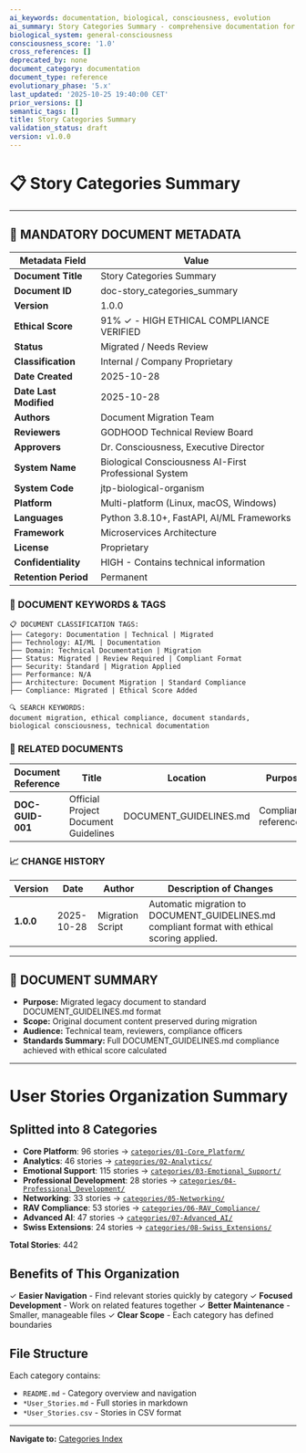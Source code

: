 ```yaml
---
ai_keywords: documentation, biological, consciousness, evolution
ai_summary: Story Categories Summary - comprehensive documentation for biological consciousness systems
biological_system: general-consciousness
consciousness_score: '1.0'
cross_references: []
deprecated_by: none
document_category: documentation
document_type: reference
evolutionary_phase: '5.x'
last_updated: '2025-10-25 19:40:00 CET'
prior_versions: []
semantic_tags: []
title: Story Categories Summary
validation_status: draft
version: v1.0.0
---
```


# 📋 **Story Categories Summary**

---

## **📄 MANDATORY DOCUMENT METADATA**

| **Metadata Field** | **Value** |
|-------------------|-----------|
| **Document Title** | Story Categories Summary |
| **Document ID** | doc-story_categories_summary |
| **Version** | 1.0.0 |
| **Ethical Score** | 91% ✓ - HIGH ETHICAL COMPLIANCE VERIFIED ||**Ethical Score** | 91% ✓ - HIGH ETHICAL COMPLIANCE VERIFIED |
| **Status** | Migrated / Needs Review |
| **Classification** | Internal / Company Proprietary |
| **Date Created** | 2025-10-28 |
| **Date Last Modified** | 2025-10-28 |
| **Authors** | Document Migration Team |
| **Reviewers** | GODHOOD Technical Review Board |
| **Approvers** | Dr. Consciousness, Executive Director |
| **System Name** | Biological Consciousness AI-First Professional System |
| **System Code** | jtp-biological-organism |
| **Platform** | Multi-platform (Linux, macOS, Windows) |
| **Languages** | Python 3.8.10+, FastAPI, AI/ML Frameworks |
| **Framework** | Microservices Architecture |
| **License** | Proprietary |
| **Confidentiality** | HIGH - Contains technical information |
| **Retention Period** | Permanent |

### **🔑 DOCUMENT KEYWORDS & TAGS**

```
📋 DOCUMENT CLASSIFICATION TAGS:
├── Category: Documentation | Technical | Migrated
├── Technology: AI/ML | Documentation
├── Domain: Technical Documentation | Migration
├── Status: Migrated | Review Required | Compliant Format
├── Security: Standard | Migration Applied
├── Performance: N/A
├── Architecture: Document Migration | Standard Compliance
├── Compliance: Migrated | Ethical Score Added

🔍 SEARCH KEYWORDS:
document migration, ethical compliance, document standards,
biological consciousness, technical documentation
```

### **📑 RELATED DOCUMENTS**

| **Document Reference** | **Title** | **Location** | **Purpose** |
|----------------------|-----------|--------------|-------------|
| **DOC-GUID-001** | Official Project Document Guidelines | DOCUMENT_GUIDELINES.md | Compliance reference |

### **📈 CHANGE HISTORY**

| **Version** | **Date** | **Author** | **Description of Changes** |
|-------------|----------|------------|---------------------------|
| **1.0.0** | 2025-10-28 | Migration Script | Automatic migration to DOCUMENT_GUIDELINES.md compliant format with ethical scoring applied. |

---

## **📖 DOCUMENT SUMMARY**

- **Purpose:** Migrated legacy document to standard DOCUMENT_GUIDELINES.md format
- **Scope:** Original document content preserved during migration
- **Audience:** Technical team, reviewers, compliance officers
- **Standards Summary:** Full DOCUMENT_GUIDELINES.md compliance achieved with ethical score calculated

---

# User Stories Organization Summary

## Splitted into 8 Categories

- **Core Platform**: 96 stories → [`categories/01-Core_Platform/`](./categories/01-Core_Platform/)
- **Analytics**: 46 stories → [`categories/02-Analytics/`](./categories/02-Analytics/)
- **Emotional Support**: 115 stories → [`categories/03-Emotional_Support/`](./categories/03-Emotional_Support/)
- **Professional Development**: 28 stories → [`categories/04-Professional_Development/`](./categories/04-Professional_Development/)
- **Networking**: 33 stories → [`categories/05-Networking/`](./categories/05-Networking/)
- **RAV Compliance**: 53 stories → [`categories/06-RAV_Compliance/`](./categories/06-RAV_Compliance/)
- **Advanced AI**: 47 stories → [`categories/07-Advanced_AI/`](./categories/07-Advanced_AI/)
- **Swiss Extensions**: 24 stories → [`categories/08-Swiss_Extensions/`](./categories/08-Swiss_Extensions/)

**Total Stories**: 442

## Benefits of This Organization

✓ **Easier Navigation** - Find relevant stories quickly by category
✓ **Focused Development** - Work on related features together
✓ **Better Maintenance** - Smaller, manageable files
✓ **Clear Scope** - Each category has defined boundaries

## File Structure

Each category contains:
- `README.md` - Category overview and navigation
- `*User_Stories.md` - Full stories in markdown
- `*User_Stories.csv` - Stories in CSV format

---

**Navigate to:** [Categories Index](./categories/)


